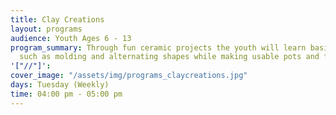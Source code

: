```yaml
---
title: Clay Creations
layout: programs
audience: Youth Ages 6 - 13
program_summary: Through fun ceramic projects the youth will learn basic ceramic methods
  such as molding and alternating shapes while making usable pots and fanciful sculptures.
'["//"]': 
cover_image: "/assets/img/programs_claycreations.jpg"
days: Tuesday (Weekly)
time: 04:00 pm - 05:00 pm
---
```


